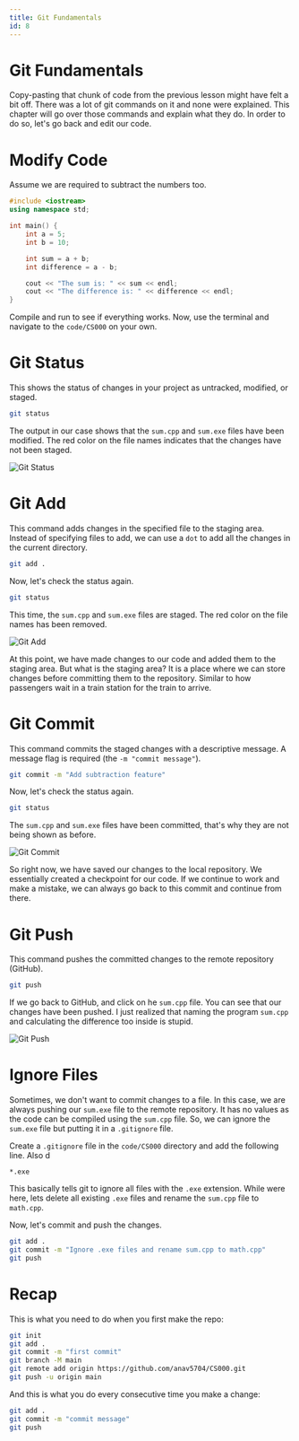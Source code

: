 ```yaml
---
title: Git Fundamentals
id: 8
---
```


# Git Fundamentals

Copy-pasting that chunk of code from the previous lesson might have felt a bit off. There was a lot of git commands on it and none were explained. This chapter will go over those commands and explain what they do. In order to do so, let's go back and edit our code.

# Modify Code

Assume we are required to subtract the numbers too.

```cpp
#include <iostream>
using namespace std;

int main() {
    int a = 5;
    int b = 10;

    int sum = a + b;
    int difference = a - b;

    cout << "The sum is: " << sum << endl;
    cout << "The difference is: " << difference << endl;
}
```

Compile and run to see if everything works. Now, use the terminal and navigate to the `code/CS000` on your own.

# Git Status

This shows the status of changes in your project as untracked, modified, or staged.

```bash
git status
```

The output in our case shows that the `sum.cpp` and `sum.exe` files have been modified. The red color on the file names indicates that the changes have not been staged.

![Git Status](./images/git-status.webp)

# Git Add

This command adds changes in the specified file to the staging area. Instead of specifying files to add, we can use a `dot` to add all the changes in the current directory.

```bash
git add .
```

Now, let's check the status again.

```bash
git status
```

This time, the `sum.cpp` and `sum.exe` files are staged. The red color on the file names has been removed.

![Git Add](./images/git-add.webp)

At this point, we have made changes to our code and added them to the staging area. But what is the staging area? It is a place where we can store changes before committing them to the repository. Similar to how passengers wait in a train station for the train to arrive.

# Git Commit

This command commits the staged changes with a descriptive message. A message flag is required (the `-m "commit message"`).

```bash
git commit -m "Add subtraction feature"
```

Now, let's check the status again.

```bash
git status
```

The `sum.cpp` and `sum.exe` files have been committed, that's why they are not being shown as before.

![Git Commit](./images/git-commit.webp)

So right now, we have saved our changes to the local repository. We essentially created a checkpoint for our code. If we continue to work and make a mistake, we can always go back to this commit and continue from there.

# Git Push

This command pushes the committed changes to the remote repository (GitHub).

```bash
git push
```

If we go back to GitHub, and click on he `sum.cpp` file. You can see that our changes have been pushed. I just realized that naming the program `sum.cpp` and calculating the difference too inside is stupid.

![Git Push](./images/git-push.webp)

# Ignore Files

Sometimes, we don't want to commit changes to a file. In this case, we are always pushing our `sum.exe` file to the remote repository. It has no values as the code can be compiled using the `sum.cpp` file. So, we can ignore the `sum.exe` file but putting it in a `.gitignore` file.

Create a `.gitignore` file in the `code/CS000` directory and add the following line. Also d

```
*.exe
```

This basically tells git to ignore all files with the `.exe` extension. While were here, lets delete all existing `.exe` files and rename the `sum.cpp` file to `math.cpp`.

Now, let's commit and push the changes.

```bash
git add .
git commit -m "Ignore .exe files and rename sum.cpp to math.cpp"
git push
```

# Recap

This is what you need to do when you first make the repo:

```bash
git init
git add .
git commit -m "first commit"
git branch -M main
git remote add origin https://github.com/anav5704/CS000.git
git push -u origin main
```

And this is what you do every consecutive time you make a change:

```bash
git add .
git commit -m "commit message"
git push
```
